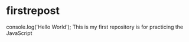 # firstrepost
console.log('Hello World');
This is my first repository is for practicing the JavaScript
